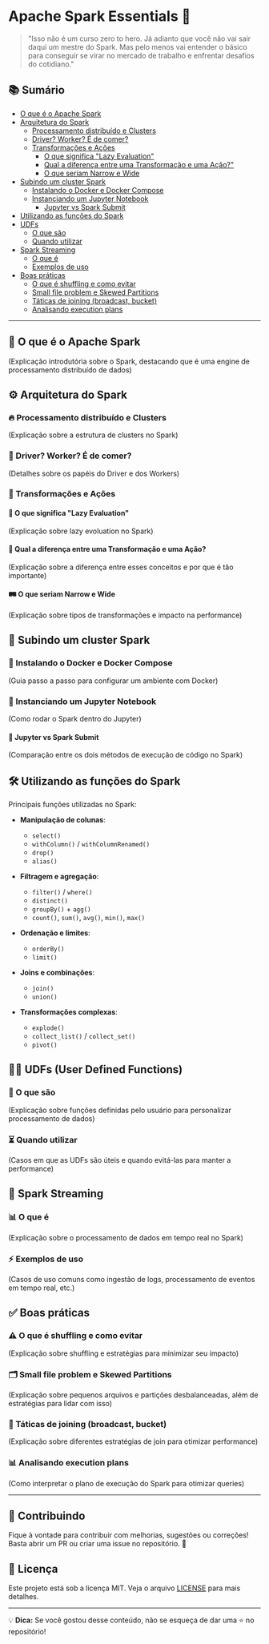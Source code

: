 # Apache Spark Essentials 🚀

> "Isso não é um curso zero to hero. Já adianto que você não vai sair daqui um mestre do Spark. Mas pelo menos vai entender o básico para conseguir se virar no mercado de trabalho e enfrentar desafios do cotidiano."

## 📚 Sumário

- [O que é o Apache Spark](#o-que-é-o-apache-spark)
- [Arquitetura do Spark](#arquitetura-do-spark)
  - [Processamento distribuído e Clusters](#processamento-distribuído-e-clusters)
  - [Driver? Worker? É de comer?](#driver-worker-é-de-comer)
  - [Transformações e Ações](#transformações-e-ações)
    - [O que significa "Lazy Evaluation"](#o-que-significa-lazy-evaluation)
    - [Qual a diferença entre uma Transformação e uma Ação?"](#qual-a-diferença-entre-uma-transformação-e-uma-ação) 
    - [O que seriam Narrow e Wide](#o-que-seriam-narrow-e-wide)
- [Subindo um cluster Spark](#subindo-um-cluster-spark)
  - [Instalando o Docker e Docker Compose](#instalando-o-docker-e-docker-compose)
  - [Instanciando um Jupyter Notebook](#instanciando-um-jupyter-notebook)
    - [Jupyter vs Spark Submit](#jupyter-vs-spark-submit)
- [Utilizando as funções do Spark](#utilizando-as-funções-do-spark)
- [UDFs](#udfs)
  - [O que são](#o-que-são)
  - [Quando utilizar](#quando-utilizar)
- [Spark Streaming](#spark-streaming)
  - [O que é](#o-que-é)
  - [Exemplos de uso](#exemplos-de-uso)
- [Boas práticas](#boas-práticas)
  - [O que é shuffling e como evitar](#o-que-é-shuffling-e-como-evitar)
  - [Small file problem e Skewed Partitions](#small-file-problem-e-skewed-partitions)
  - [Táticas de joining (broadcast, bucket)](#táticas-de-joining-broadcast-bucket)
  - [Analisando execution plans](#analisando-execution-plans)

---

## 🧐 O que é o Apache Spark

(Explicação introdutória sobre o Spark, destacando que é uma engine de processamento distribuído de dados)

## ⚙️ Arquitetura do Spark

### 🔥 Processamento distribuído e Clusters
(Explicação sobre a estrutura de clusters no Spark)

### 🤖 Driver? Worker? É de comer?
(Detalhes sobre os papéis do Driver e dos Workers)

### 🔄 Transformações e Ações

#### 🥱 O que significa "Lazy Evaluation"
(Explicação sobre lazy evoluation no Spark)

#### 🧮 Qual a diferença entre uma Transformação e uma Ação?
(Explicação sobre a diferença entre esses conceitos e por que é tão importante)

#### 🛤️ O que seriam Narrow e Wide
(Explicação sobre tipos de transformações e impacto na performance)

## 🚀 Subindo um cluster Spark

### 🐳 Instalando o Docker e Docker Compose
(Guia passo a passo para configurar um ambiente com Docker)

### 📒 Instanciando um Jupyter Notebook
(Como rodar o Spark dentro do Jupyter)

#### 🔄 Jupyter vs Spark Submit
(Comparação entre os dois métodos de execução de código no Spark)

## 🛠️ Utilizando as funções do Spark

Principais funções utilizadas no Spark:

- **Manipulação de colunas**:
  - `select()`
  - `withColumn()` / `withColumnRenamed()`
  - `drop()`
  - `alias()`

- **Filtragem e agregação**:
  - `filter()` / `where()`
  - `distinct()`
  - `groupBy()` + `agg()`
  - `count()`, `sum()`, `avg()`, `min()`, `max()`

- **Ordenação e limites**:
  - `orderBy()`
  - `limit()`

- **Joins e combinações**:
  - `join()`
  - `union()`

- **Transformações complexas**:
  - `explode()`
  - `collect_list()` / `collect_set()`
  - `pivot()`

## 🧑‍💻 UDFs (User Defined Functions)

### 🔬 O que são
(Explicação sobre funções definidas pelo usuário para personalizar processamento de dados)

### ⏳ Quando utilizar
(Casos em que as UDFs são úteis e quando evitá-las para manter a performance)

## 📡 Spark Streaming

### 📊 O que é
(Explicação sobre o processamento de dados em tempo real no Spark)

### ⚡ Exemplos de uso
(Casos de uso comuns como ingestão de logs, processamento de eventos em tempo real, etc.)

## ✅ Boas práticas

### ⚠️ O que é shuffling e como evitar
(Explicação sobre shuffling e estratégias para minimizar seu impacto)

### 🗂️ Small file problem e Skewed Partitions
(Explicação sobre pequenos arquivos e partições desbalanceadas, além de estratégias para lidar com isso)

### 🔀 Táticas de joining (broadcast, bucket)
(Explicação sobre diferentes estratégias de join para otimizar performance)

### 📊 Analisando execution plans
(Como interpretar o plano de execução do Spark para otimizar queries)

---

## 📢 Contribuindo

Fique à vontade para contribuir com melhorias, sugestões ou correções! Basta abrir um PR ou criar uma issue no repositório. 🚀

## 📝 Licença

Este projeto está sob a licença MIT. Veja o arquivo [LICENSE](LICENSE) para mais detalhes.

---

💡 **Dica:** Se você gostou desse conteúdo, não se esqueça de dar uma ⭐ no repositório!

